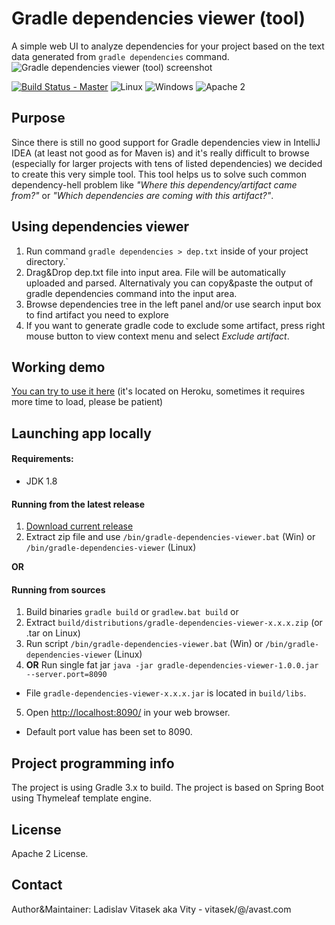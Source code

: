 # Gradle dependencies viewer (tool)
A simple web UI to analyze dependencies for your project based on the text data generated from ```gradle dependencies``` command.
![Gradle dependencies viewer (tool) screenshot](https://github.com/avast/gradle-dependencies-viewer/blob/master/web/screenshot.png)

[![Build Status - Master](https://travis-ci.org/avast/gradle-dependencies-viewer.svg?branch=master)](https://travis-ci.org/avast/gradle-dependencies-viewer) ![Linux](https://img.shields.io/badge/os-linux-green.svg?style=flat) ![Windows](https://img.shields.io/badge/os-windows-green.svg?style=flat) ![Apache 2](https://img.shields.io/badge/license-Apache2-blue.svg?style=flat)
## Purpose
Since there is still no good support for Gradle dependencies view in IntelliJ IDEA (at least not good as for Maven is) and it's really difficult to browse (especially for larger projects with tens of listed dependencies) we decided to create this very simple tool.
This tool helps us to solve such common dependency-hell problem like *"Where this dependency/artifact came from?"* or *"Which dependencies are coming with this artifact?"*.

## Using dependencies viewer
1. Run command ```gradle dependencies > dep.txt``` inside of your project directory.`
2. Drag&Drop dep.txt file into input area. File will be automatically uploaded and parsed. Alternativaly you can copy&paste the output of gradle dependencies command into the input area.
3. Browse dependencies tree in the left panel and/or use search input box to find artifact you need to explore
4. If you want to generate gradle code to exclude some artifact, press right mouse button to view context menu and select *Exclude artifact*.

## Working demo
[You can try to use it here](http://gradle.vity.cz/)
(it's located on Heroku, sometimes it requires more time to load, please be patient)
## Launching app locally

#### Requirements:
- JDK 1.8

#### Running from the latest release
1. [Download current release](https://github.com/avast/gradle-dependencies-viewer/files/790796/gradle-dependencies-viewer-1.0.0.zip)
2. Extract zip file and use ```/bin/gradle-dependencies-viewer.bat``` (Win) or ```/bin/gradle-dependencies-viewer``` (Linux)

**OR**

#### Running from sources
1. Build binaries ```gradle build``` or ```gradlew.bat build```  or
2. Extract ```build/distributions/gradle-dependencies-viewer-x.x.x.zip``` (or .tar on Linux)
3. Run script ```/bin/gradle-dependencies-viewer.bat``` (Win) or ```/bin/gradle-dependencies-viewer``` (Linux)
4. **OR** Run single fat jar ```java -jar gradle-dependencies-viewer-1.0.0.jar --server.port=8090```
 - File ```gradle-dependencies-viewer-x.x.x.jar``` is located in ```build/libs```.
5. Open [http://localhost:8090/](http://localhost:8090/) in your web browser.
 - Default port value has been set to 8090.


## Project programming info
The project is using Gradle 3.x to build. The project is based on Spring Boot using Thymeleaf template engine. 

## License
Apache 2 License.

## Contact
Author&Maintainer: Ladislav Vitasek  aka Vity - vitasek/@/avast.com

